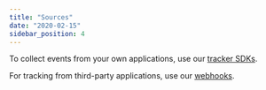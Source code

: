 ```yaml
---
title: "Sources"
date: "2020-02-15"
sidebar_position: 4
---
```


To collect events from your own applications, use our [tracker SDKs](/docs/sources/trackers/index.md).

For tracking from third-party applications, use our [webhooks](/docs/sources/webhooks/index.md).
